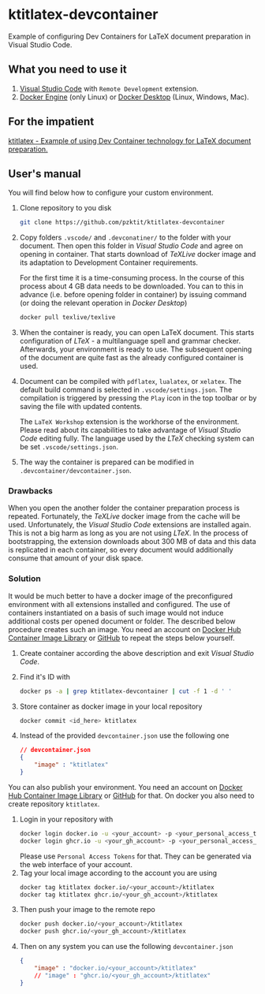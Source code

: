 # ktitlatex-devcontainer

Example of configuring Dev Containers for LaTeX document preparation in Visual Studio Code.

## What you need to use it

1. [Visual Studio Code](https://code.visualstudio.com/) with `Remote Development` extension.
2. [Docker Engine](https://docs.docker.com/engine/install/) (only Linux) or [Docker Desktop](https://www.docker.com/products/docker-desktop/) (Linux, Windows, Mac).


## For the impatient

[ktitlatex - Example of using Dev Container technology for LaTeX document preparation.](https://pzktit.github.io/ktitlatex/)


## User's manual

You will find below how to configure your custom environment.


1. Clone repository to you disk

    ```bash
    git clone https://github.com/pzktit/ktitlatex-devcontainer
    ```

2. Copy folders `.vscode/` and `.devconatiner/` to the folder with your document. Then open this folder in _Visual Studio Code_ and agree on opening in container. That starts download of _TeXLive_ docker image and its adaptation to Development Container requirements.

    For the first time it is a time-consuming process. In the course of this process about 4 GB data needs to be downloaded. You can to this in advance (i.e. before opening folder in container) by issuing command (or doing the relevant operation in _Docker Desktop_)

    ```bash
    docker pull texlive/texlive
    ```

3. When the container is ready, you can open LaTeX document. This starts configuration of _LTeX_ - a multilanguage spell and grammar checker. Afterwards, your environment is ready to use. The subsequent opening of the document are quite fast as the already configured container is used.

4. Document can be compiled with `pdflatex`, `lualatex`, or `xelatex`. The default build command is selected in `.vscode/settings.json`. The compilation is triggered by pressing the `Play` icon in the top toolbar or by saving the file with updated contents.

    The `LaTeX Workshop` extension is the workhorse of the environment. Please read about its capabilities to take advantage of _Visual Studio Code_ editing fully. The language used by the _LTeX_ checking system can be set `.vscode/settings.json`. 

5. The way the container is prepared can be modified in `.devcontainer/devcontainer.json`.

### Drawbacks

When you open the another folder the container preparation process is repeated. Fortunately, the _TeXLive_ docker image from the cache will be used. Unfortunately, the _Visual Studio Code_ extensions are installed again. This is not a big harm as long as you are not using _LTeX_. In the process of bootstrapping, the extension downloads about 300 MB of data and this data is replicated in each container, so every document would additionally consume that amount of your disk space. 

### Solution

It would be much better to have a docker image of the preconfigured environment with all extensions installed and configured. The use of containers instantiated on a basis of such image would not induce additional costs per opened document or folder. The described below procedure creates such an image. 
You need an account on [Docker Hub Container Image Library](https://hub.docker.com/) or [GitHub](https://github.com/) to repeat the steps below yourself.

1.  Create container according the above description and exit _Visual Studio Code_.

1.  Find it's ID with
    ```bash
    docker ps -a | grep ktitlatex-devcontainer | cut -f 1 -d ' '
    ```
1.  Store container as docker image in your local repository
    ```bash
    docker commit <id_here> ktitlatex
    ```
1.  Instead of the provided `devcontainer.json` use the following one
    ```json
    // devcontainer.json
    {
        "image" : "ktitlatex"
    }
    ```

You can also publish your environment.
You need an account on [Docker Hub Container Image Library](https://hub.docker.com/) or [GitHub](https://github.com/) for that.
On docker you also need to create repository `ktitlatex`.
1.  Login in your repository with
    ```bash
    docker login docker.io -u <your_account> -p <your_personal_access_token>
    docker login ghcr.io -u <your_gh_account> -p <your_personal_access_token>
    ```
    Please use `Personal Access Tokens` for that. They can be generated via the web interface of your account.
1. Tag your local image according to the account you are using
   ```bash
   docker tag ktitlatex docker.io/<your_account>/ktitlatex
   docker tag ktitlatex ghcr.io/<your_gh_account>/ktitlatex
   ```
1. Then push your image to the remote repo
    ```bash
    docker push docker.io/<your_account>/ktitlatex
    docker push ghcr.io/<your_gh_account>/ktitlatex
    ```
1. Then on any system you can use the following `devcontainer.json`
    ```json
    {
        "image" : "docker.io/<your_account>/ktitlatex"
        // "image" : "ghcr.io/<your_gh_account>/ktitlatex"
    }
    ```

